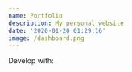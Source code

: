 ```yaml
---
name: Portfolio
description: My personal website
date: '2020-01-20 01:29:16'
image: /dashboard.png
---
```

Develop with:
